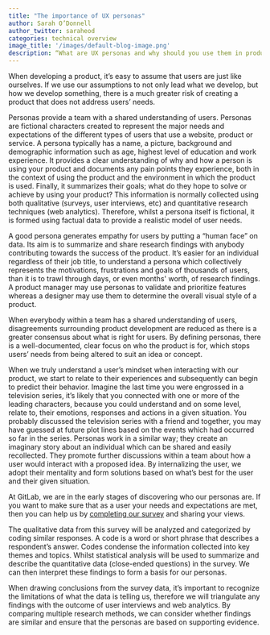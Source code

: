 ```yaml
---
title: "The importance of UX personas"
author: Sarah O’Donnell
author_twitter: saraheod
categories: technical overview
image_title: '/images/default-blog-image.png'
description: “What are UX personas and why should you use them in product development?”
---
```

When developing a product, it’s easy to assume that users are just like ourselves. If we use our assumptions to not only lead what we develop, but how we develop something, there is a much greater risk of creating a product that does not address users’ needs.

Personas provide a team with a shared understanding of users. Personas are fictional characters created to represent the major needs and expectations of the different types of users that use a website, product or service. A persona typically has a name, a picture, background and demographic information such as age, highest level of education and work experience. It provides a clear understanding of why and how a person is using your product and documents any pain points they experience, both in the context of using the product and the environment in which the product is used. Finally, it summarizes their goals; what do they hope to solve or achieve by using your product? This information is normally collected using both qualitative (surveys, user interviews, etc) and quantitative research techniques (web analytics). Therefore, whilst a persona itself is fictional, it is formed using factual data to provide a realistic model of user needs.

A good persona generates empathy for users by putting a “human face” on data. Its aim is to summarize and share research findings with anybody contributing towards the success of the product. It’s easier for an individual regardless of their job title, to understand a persona which collectively represents the motivations, frustrations and goals of thousands of users, than it is to trawl through days, or even months' worth, of research findings. A product manager may use personas to validate and prioritize features whereas a designer may use them to determine the overall visual style of a product.

When everybody within a team has a shared understanding of users, disagreements surrounding product development are reduced as there is a greater consensus about what is right for users. By defining personas, there is a well-documented, clear focus on who the product is for, which stops users’ needs from being altered to suit an idea or concept.

When we truly understand a user’s mindset when interacting with our product, we start to relate to their experiences and subsequently can begin to predict their behavior. Imagine the last time you were engrossed in a television series, it’s likely that you connected with one or more of the leading characters, because you could understand and on some level, relate to, their emotions, responses and actions in a given situation. You probably discussed the television series with a friend and together, you may have guessed at future plot lines based on the events which had occurred so far in the series. Personas work in a similar way; they create an imaginary story about an individual which can be shared and easily recollected. They promote further discussions within a team about how a user would interact with a proposed idea. By internalizing the user, we adopt their mentality and form solutions based on what’s best for the user and their given situation.

At GitLab, we are in the early stages of discovering who our personas are. If you want to make sure that as a user your needs and expectations are met, then you can help us by [completing our survey][survey link] and sharing your views.

The qualitative data from this survey will be analyzed and categorized by coding similar responses. A code is a word or short phrase that describes a respondent’s answer. Codes condense the information collected into key themes and topics. Whilst statistical analysis will be used to summarize and describe the quantitative data (close-ended questions) in the survey. We can then interpret these findings to form a basis for our personas. 

When drawing conclusions from the survey data, it’s important to recognize the limitations of what the data is telling us, therefore we will triangulate any findings with the outcome of user interviews and web analytics. By comparing multiple research methods, we can consider whether findings are similar and ensure that the personas are based on supporting evidence.


<!-- Identifiers, in alphabetical order -->

[survey link]: https://www.surveymonkey.co.uk/r/GitLab
